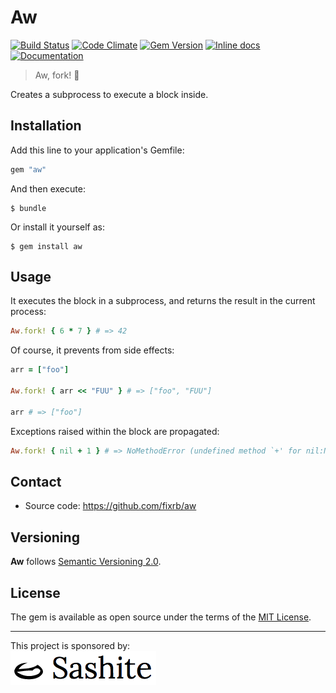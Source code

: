 # Aw

[![Build Status](https://api.travis-ci.org/fixrb/aw.svg?branch=master)][travis]
[![Code Climate](https://codeclimate.com/github/fixrb/aw/badges/gpa.svg)][codeclimate]
[![Gem Version](https://badge.fury.io/rb/aw.svg)][gem]
[![Inline docs](https://inch-ci.org/github/fixrb/aw.svg?branch=master)][inchpages]
[![Documentation](https://img.shields.io/:yard-docs-38c800.svg)][rubydoc]

> Aw, fork! 😬

Creates a subprocess to execute a block inside.

## Installation

Add this line to your application's Gemfile:

```ruby
gem "aw"
```

And then execute:

    $ bundle

Or install it yourself as:

    $ gem install aw

## Usage

It executes the block in a subprocess, and returns the result in the current process:

```ruby
Aw.fork! { 6 * 7 } # => 42
```

Of course, it prevents from side effects:

```ruby
arr = ["foo"]

Aw.fork! { arr << "FUU" } # => ["foo", "FUU"]

arr # => ["foo"]
```

Exceptions raised within the block are propagated:

```ruby
Aw.fork! { nil + 1 } # => NoMethodError (undefined method `+' for nil:NilClass)
```

## Contact

* Source code: https://github.com/fixrb/aw

## Versioning

__Aw__ follows [Semantic Versioning 2.0](https://semver.org/).

## License

The gem is available as open source under the terms of the [MIT License](https://opensource.org/licenses/MIT).

***

<p>
  This project is sponsored by:<br />
  <a href="https://sashite.com/"><img
    src="https://github.com/fixrb/aw/raw/master/img/sashite.png"
    alt="Sashite" /></a>
</p>

[gem]: https://rubygems.org/gems/aw
[travis]: https://travis-ci.org/fixrb/aw
[codeclimate]: https://codeclimate.com/github/fixrb/aw
[inchpages]: https://inch-ci.org/github/fixrb/aw
[rubydoc]: https://rubydoc.info/gems/aw
